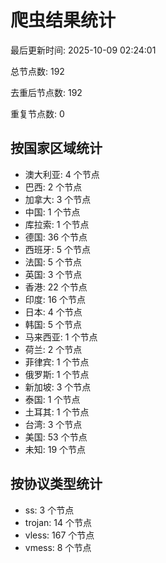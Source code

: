 # 爬虫结果统计

最后更新时间: 2025-10-09 02:24:01

总节点数: 192

去重后节点数: 192

重复节点数: 0

## 按国家区域统计

- 澳大利亚: 4 个节点
- 巴西: 2 个节点
- 加拿大: 3 个节点
- 中国: 1 个节点
- 库拉索: 1 个节点
- 德国: 36 个节点
- 西班牙: 5 个节点
- 法国: 5 个节点
- 英国: 3 个节点
- 香港: 22 个节点
- 印度: 16 个节点
- 日本: 4 个节点
- 韩国: 5 个节点
- 马来西亚: 1 个节点
- 荷兰: 2 个节点
- 菲律宾: 1 个节点
- 俄罗斯: 1 个节点
- 新加坡: 3 个节点
- 泰国: 1 个节点
- 土耳其: 1 个节点
- 台湾: 3 个节点
- 美国: 53 个节点
- 未知: 19 个节点

## 按协议类型统计

- ss: 3 个节点
- trojan: 14 个节点
- vless: 167 个节点
- vmess: 8 个节点
